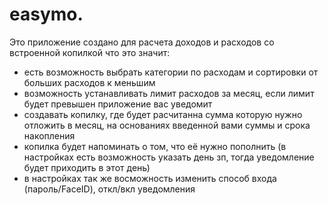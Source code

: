 # easymo.
 
 Это приложение создано для расчета доходов и расходов со встроенной копилкой
 что это значит:
 - есть возможность выбрать категории по расходам и сортировки от больших расходов к меньшим
 - возможность устанавливать лимит расходов за месяц, если лимит будет превышен приложение вас уведомит
 - создавать копилку, где будет расчитанна сумма которую нужно отложить в месяц, на основаниях введенной вами суммы и срока накопления
 - копилка будет напоминать о том, что её нужно пополнить (в настройках есть возможность указать день зп, тогда уведомление будет приходить в этот день)
 - в настройках так же восможность изменить способ входа (пароль/FaceID),
 откл/вкл уведомления
